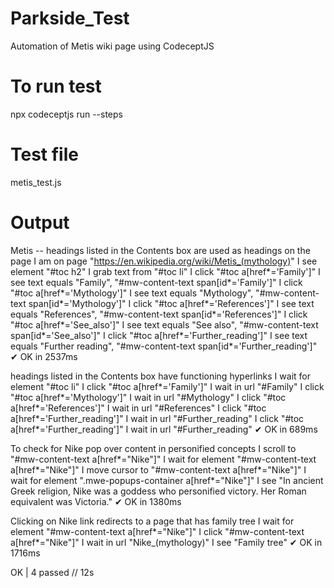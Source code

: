 # Parkside_Test
Automation of Metis wiki page using CodeceptJS

# To run test
npx codeceptjs run --steps

# Test file
metis_test.js

# Output
Metis --
  headings listed in the Contents box are used as headings on the page
    I am on page "https://en.wikipedia.org/wiki/Metis_(mythology)"
    I see element "#toc h2"
    I grab text from "#toc li"
    I click "#toc a[href*='Family']"
    I see text equals "Family", "#mw-content-text span[id*='Family']"
    I click "#toc a[href*='Mythology']"
    I see text equals "Mythology", "#mw-content-text span[id*='Mythology']"
    I click "#toc a[href*='References']"
    I see text equals "References", "#mw-content-text span[id*='References']"
    I click "#toc a[href*='See_also']"
    I see text equals "See also", "#mw-content-text span[id*='See_also']"
    I click "#toc a[href*='Further_reading']"
    I see text equals "Further reading", "#mw-content-text span[id*='Further_reading']"
  ✔ OK in 2537ms

  headings listed in the Contents box have functioning hyperlinks
    I wait for element "#toc li"
    I click "#toc a[href*='Family']"
    I wait in url "#Family"
    I click "#toc a[href*='Mythology']"
    I wait in url "#Mythology"
    I click "#toc a[href*='References']"
    I wait in url "#References"
    I click "#toc a[href*='Further_reading']"
    I wait in url "#Further_reading"
    I click "#toc a[href*='Further_reading']"
    I wait in url "#Further_reading"
  ✔ OK in 689ms

  To check for Nike pop over content in personified concepts
    I scroll to "#mw-content-text a[href*="Nike"]"
    I wait for element "#mw-content-text a[href*="Nike"]"
    I move cursor to "#mw-content-text a[href*="Nike"]"
    I wait for element ".mwe-popups-container a[href*="Nike"]"
    I see "In ancient Greek religion, Nike was a goddess who personified victory. Her Roman equivalent was Victoria."
  ✔ OK in 1380ms

  Clicking on Nike link redirects to a page that has family tree
    I wait for element "#mw-content-text a[href*="Nike"]"
    I click "#mw-content-text a[href*="Nike"]"
    I wait in url "Nike_(mythology)"
    I see "Family tree"
  ✔ OK in 1716ms


  OK  | 4 passed   // 12s
